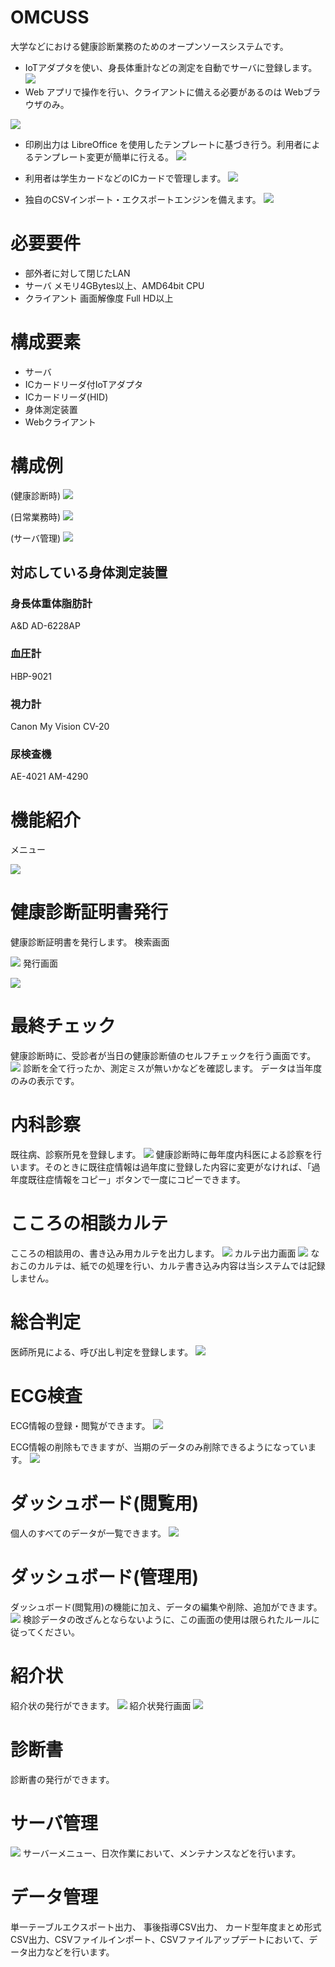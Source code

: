 # OMCUSS


大学などにおける健康診断業務のためのオープンソースシステムです。


- IoTアダプタを使い、身長体重計などの測定を自動でサーバに登録します。
![](images/2023-04-07-14-56-37.png)
- Web アプリで操作を行い、クライアントに備える必要があるのは Webブラウザのみ。

![](images/2023-04-07-01-00-23.png)

- 印刷出力は LibreOffice を使用したテンプレートに基づき行う。利用者によるテンプレート変更が簡単に行える。
![](images/2023-04-07-15-03-47.png)

- 利用者は学生カードなどのICカードで管理します。
![](images/2023-04-07-15-08-37.png)


- 独自のCSVインポート・エクスポートエンジンを備えます。
![](images/2023-04-07-15-10-22.png)

# 必要要件

- 部外者に対して閉じたLAN
- サーバ メモリ4GBytes以上、AMD64bit CPU
- クライアント 画面解像度 Full HD以上


# 構成要素

- サーバ
- ICカードリーダ付IoTアダプタ
- ICカードリーダ(HID)
- 身体測定装置
- Webクライアント

# 構成例

(健康診断時)
![](images/2023-04-17-13-45-26.png)

(日常業務時)
![](images/2023-04-17-14-25-15.png)

(サーバ管理)
![](images/2023-04-17-14-24-55.png)

## 対応している身体測定装置

### 身長体重体脂肪計

A&D AD-6228AP

### 血圧計

HBP-9021

### 視力計

Canon My Vision CV-20

### 尿検査機

AE-4021
AM-4290




# 機能紹介

メニュー

![](images/2023-04-07-00-53-54.png)


# 健康診断証明書発行
健康診断証明書を発行します。
検索画面

![](images/2023-04-07-01-29-39.png)
発行画面

![](images/2023-04-07-01-31-25.png)

# 最終チェック
健康診断時に、受診者が当日の健康診断値のセルフチェックを行う画面です。
![](images/2023-04-07-01-26-24.png)
診断を全て行ったか、測定ミスが無いかなどを確認します。
データは当年度のみの表示です。


# 内科診察
既往病、診察所見を登録します。
![](images/2023-04-07-01-21-16.png)
健康診断時に毎年度内科医による診察を行います。そのときに既往症情報は過年度に登録した内容に変更がなければ、「過年度既往症情報をコピー」ボタンで一度にコピーできます。
# こころの相談カルテ
こころの相談用の、書き込み用カルテを出力します。
![](images/2023-04-07-01-17-05.png)
カルテ出力画面
![](images/2023-04-07-01-19-40.png)
なおこのカルテは、紙での処理を行い、カルテ書き込み内容は当システムでは記録しません。
# 総合判定
医師所見による、呼び出し判定を登録します。
![](images/2023-04-07-01-14-59.png)

# ECG検査
ECG情報の登録・閲覧ができます。
![](images/2023-04-07-01-12-39.png)

ECG情報の削除もできますが、当期のデータのみ削除できるようになっています。
![](images/2023-04-07-01-13-17.png)

# ダッシュボード(閲覧用)

個人のすべてのデータが一覧できます。
![](images/2023-04-07-01-00-23.png)

# ダッシュボード(管理用)

ダッシュボード(閲覧用)の機能に加え、データの編集や削除、追加ができます。
![](images/2023-04-07-01-01-32.png)
検診データの改ざんとならないように、この画面の使用は限られたルールに従ってください。

# 紹介状
紹介状の発行ができます。
![](images/2023-04-07-01-08-45.png)
紹介状発行画面
![](images/2023-04-07-01-10-02.png)
# 診断書
診断書の発行ができます。


# サーバ管理
![](images/2023-04-17-14-26-19.png)
サーバーメニュー、日次作業において、メンテナンスなどを行います。

# データ管理

 単一テーブルエクスポート出力、 事後指導CSV出力、 カード型年度まとめ形式CSV出力、CSVファイルインポート、CSVファイルアップデートにおいて、データ出力などを行います。


